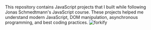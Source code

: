 This repository contains JavaScript projects that I built while following Jonas Schmedtmann's JavaScript course. These projects helped me understand modern JavaScript, DOM manipulation, asynchronous programming, and best coding practices.
![forkify](https://github.com/user-attachments/assets/9cefa238-de21-4bf0-81e8-683e9fdc6f1a)
